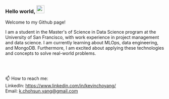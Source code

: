 


### Hello world, <img src="https://media.giphy.com/media/hvRJCLFzcasrR4ia7z/giphy.gif" width="25px">

Welcome to my Github page!

I am a student in the Master's of Science in Data Science program at the University of San Francisco, with work experience in project management and data science. I am currently learning about MLOps, data engineering, and MongoDB. Furthermore, I am excited about applying these technologies and concepts to solve real-world problems.


<br><br>




📫 How to reach me: 
<br>
LinkedIn: https://www.linkedin.com/in/kevinchoyang/
<br>
Email: k.chohsun.yang@gmail.com




<!--
**kaeyang/kaeyang** is a ✨ _special_ ✨ repository because its `README.md` (this file) appears on your GitHub profile.

Here are some ideas to get you started:

- 🔭 I’m currently working on ...
- 🌱 I’m currently learning ...
- 👯 I’m looking to collaborate on ...
- 🤔 I’m looking for help with ...
- 💬 Ask me about ...
- 📫 How to reach me: ...
- 😄 Pronouns: ...
- ⚡ Fun fact: ...
-->
